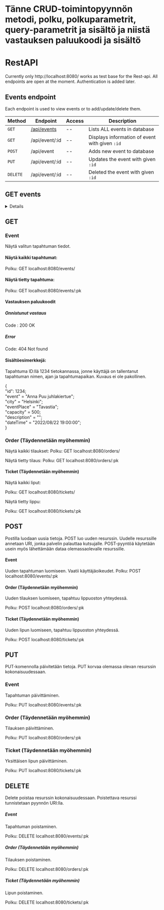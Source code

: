 # Tänne CRUD-toimintopyynnön metodi, polku, polkuparametrit, query-parametrit ja sisältö ja niistä vastauksen paluukoodi ja sisältö

# RestAPI 

Currently only http://localhost:8080/ works as test base for the Rest-api. 
All endpoints are open at the moment. Authentication is added later. 

## Events endpoint

Each endpoint is used to view events or to add/update/delete them.

| Method | Endpoint | Access | Description|
|----|----|----|----|
| `GET` | [/api/events](#GET-events) | -- | Lists ALL events in database |
| `GET` | /api/event/:id | -- | Displays information of event with given `:id` |
| `POST` | /api/event | -- | Adds new event to database |
| `PUT` | /api/event/:id | -- | Updates the event with given `:id` |
| `DELETE` | /api/event/:id | -- | Deleted the event with given `:id` |



## GET events

<details>

Lists all events

**URL** : `/api/events/`

**Method** : `GET`

**Auth required** : *not available*

#### Success

**Code** : `200 OK`

**Content** : An example of possible content including three events. 

```JSON
[
    {
        "event":"Hippafesti",
        "city":
        {
            "city":"Rovaniemi"
        },
        "eventPlace":"Hippakenttä",
        "capacity":1000,
        "description":"Kuvaus tapahtumasta tähän."
        ,"datetime":"2021-02-28T13:27:44.796903"
    },
    {
        "event":"Musadiggarit",
        "city":
        {
            "city":"Ilmala"
        },
        "eventPlace":"Mutakenttä jäähallin takana",
        "capacity":6,
        "description":"",
        "datetime":"2021-02-28T13:27:44.820266"
    },
    {
        "event":"Antin rokkibändi",
        "city":
        {
            "city":"Rovaniemi"
        },
        "eventPlace":"Kellariklubi",
        "capacity":150,
        "description":"Hieno bändi!",
        "datetime":"2021-02-28T13:27:44.8259"
    }
]
```

</details>

## GET


### Event


Näytä valitun tapahtuman tiedot.


#### Näytä kaikki tapahtumat:

Polku: GET localhost:8080/events/

#### Näytä tietty tapahtuma:

Polku: GET localhost:8080/events/:pk

#### Vastauksen paluukoodit

##### Onnistunut vastaus

Code : 200 OK

##### Error

Code: 404 Not found

#### Sisältöesimerkkejä:

Tapahtuma ID:llä 1234 tietokannassa, jonne käyttäjä on tallentanut tapahtuman nimen, ajan ja tapahtumapaikan. Kuvaus ei ole pakollinen.


{  
    "id": 1234;  
    "event" = "Anna Puu juhlakiertue";   
    "city" = "Helsinki";  
	"eventPlace" = "Tavastia";  
	"capacity" = 500;  
	"description" = "";  
	"dateTime" = "2022/08/22 19:00:00";  
}



### Order (Täydennetään myöhemmin)


Näytä kaikki tilaukset:
Polku: GET localhost:8080/orders/


Näytä tietty tilaus:
Polku: GET localhost:8080/orders/:pk

#### Ticket (Täydennetään myöhemmin)


Näytä kaikki liput:

Polku: GET localhost:8080/tickets/


Näytä tietty lippu:

Polku: GET localhost:8080/tickets/:pk


## POST


Postilla luodaan uusia tietoja. POST luo uuden resurssin. Uudelle resurssille annetaan URI, jonka palvelin
palauttaa kutsujalle. POST-pyyntöä käytetään usein myös lähettämään dataa olemassaolevalle resurssille.


#### Event

Uuden tapahtuman luomiseen. Vaatii käyttäjäoikeudet.
Polku: POST localhost:8080/events/:pk


#### Order (Täydennetään myöhemmin)

Uuden tilauksen luomiseen, tapahtuu lippuoston yhteydessä.

Polku: POST localhost:8080/orders/:pk

#### Ticket (Täydennetään myöhemmin)

Uuden lipun luomiseen, tapahtuu lippuoston yhteydessä.

Polku: POST localhost:8080/tickets/:pk


## PUT

PUT-komennolla päivitetään tietoja. PUT korvaa olemassa olevan resurssin kokonaisuudessaan.

### Event

Tapahtuman päivittäminen.

Polku: PUT localhost:8080/events/:pk


### Order (Täydennetään myöhemmin)

Tilauksen päivittäminen.

Polku: PUT localhost:8080/orders/:pk


### Ticket (Täydennetään myöhemmin)

Yksittäisen lipun päivittäminen.

Polku: PUT localhost:8080/tickets/:pk


## DELETE

Delete poistaa resurssin kokonaisuudessaan. Poistettava resurssi tunnistetaan pyynnön URI:lla.


##### Event

Tapahtuman poistaminen.

Polku: DELETE localhost:8080/events/:pk


##### Order (Täydennetään myöhemmin)

Tilauksen poistaminen.

Polku: DELETE localhost:8080/orders/:pk


##### Ticket (Täydennetään myöhemmin)

Lipun poistaminen.

Polku: DELETE localhost:8080/tickets/:pk
